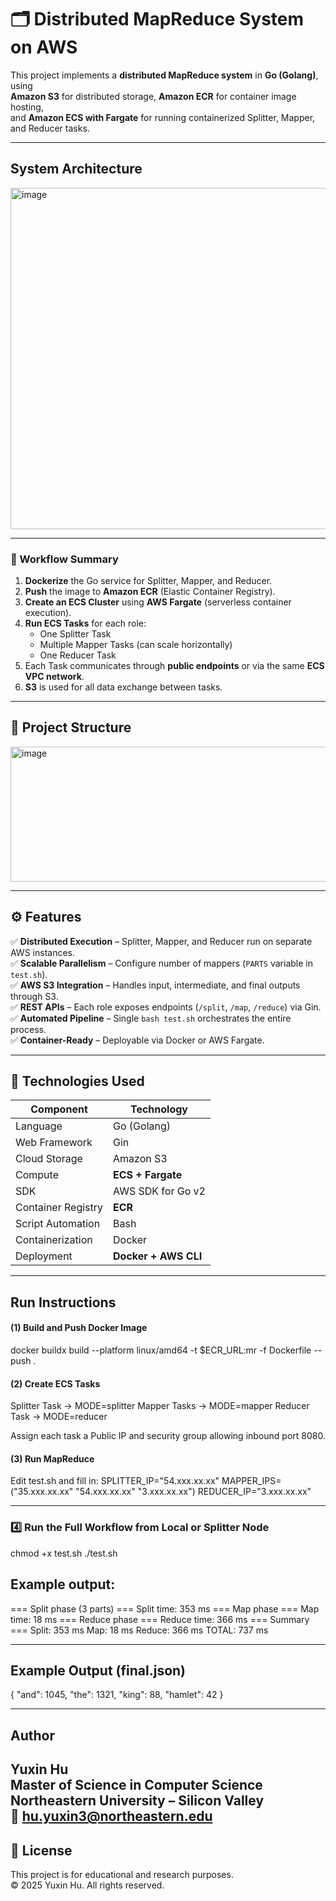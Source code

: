 # 🗂️ Distributed MapReduce System on AWS

This project implements a **distributed MapReduce system** in **Go (Golang)**, using  
**Amazon S3** for distributed storage, **Amazon ECR** for container image hosting,  
and **Amazon ECS with Fargate** for running containerized Splitter, Mapper, and Reducer tasks.

---

## System Architecture
<img width="561" height="546" alt="image" src="https://github.com/user-attachments/assets/7dc1949d-4f23-47d0-a47f-7a82cf5bdff6" />


---
### 🧩 Workflow Summary
1. **Dockerize** the Go service for Splitter, Mapper, and Reducer.  
2. **Push** the image to **Amazon ECR** (Elastic Container Registry).  
3. **Create an ECS Cluster** using **AWS Fargate** (serverless container execution).  
4. **Run ECS Tasks** for each role:
   - One Splitter Task
   - Multiple Mapper Tasks (can scale horizontally)
   - One Reducer Task
5. Each Task communicates through **public endpoints** or via the same **ECS VPC network**.
6. **S3** is used for all data exchange between tasks.

---

## 🧱 Project Structure
<img width="635" height="216" alt="image" src="https://github.com/user-attachments/assets/2f798850-2866-47a5-a214-d27877c76965" />

---

## ⚙️ Features

✅ **Distributed Execution** – Splitter, Mapper, and Reducer run on separate AWS instances.  
✅ **Scalable Parallelism** – Configure number of mappers (`PARTS` variable in `test.sh`).  
✅ **AWS S3 Integration** – Handles input, intermediate, and final outputs through S3.  
✅ **REST APIs** – Each role exposes endpoints (`/split`, `/map`, `/reduce`) via Gin.  
✅ **Automated Pipeline** – Single `bash test.sh` orchestrates the entire process.  
✅ **Container-Ready** – Deployable via Docker or AWS Fargate.

---

## 🧰 Technologies Used

| Component         | Technology          |
|-------------------|---------------------|
| Language          | Go (Golang)         |
| Web Framework     | Gin                 |
| Cloud Storage     | Amazon S3           |
| Compute           | **ECS + Fargate**   |
| SDK               | AWS SDK for Go v2   |
| Container Registry| **ECR**             |
| Script Automation | Bash                |
| Containerization  | Docker              |
| Deployment        | **Docker + AWS CLI**|

---

## Run Instructions

#### (1) Build and Push Docker Image
docker buildx build --platform linux/amd64 -t $ECR_URL:mr -f Dockerfile --push .

#### (2) Create ECS Tasks
Splitter Task → MODE=splitter
Mapper Tasks → MODE=mapper
Reducer Task → MODE=reducer

Assign each task a Public IP and security group allowing inbound port 8080.

#### (3) Run MapReduce
Edit test.sh and fill in:
SPLITTER_IP="54.xxx.xx.xx"
MAPPER_IPS=("35.xxx.xx.xx" "54.xxx.xx.xx" "3.xxx.xx.xx")
REDUCER_IP="3.xxx.xx.xx"


---

### 4️⃣ Run the Full Workflow from Local or Splitter Node

chmod +x test.sh
./test.sh


## Example output:
=== Split phase (3 parts) ===
Split time: 353 ms
=== Map phase ===
Map time: 18 ms
=== Reduce phase ===
Reduce time: 366 ms
=== Summary ===
Split:  353 ms
Map:    18 ms
Reduce: 366 ms
TOTAL:  737 ms

---

## Example Output (final.json)

{
  "and": 1045,
  "the": 1321,
  "king": 88,
  "hamlet": 42
}

---

## Author

**Yuxin Hu**  
Master of Science in Computer Science  
**Northeastern University – Silicon Valley**  
📧 hu.yuxin3@northeastern.edu  
---

## 🧩 License

This project is for educational and research purposes.  
© 2025 Yuxin Hu. All rights reserved.

